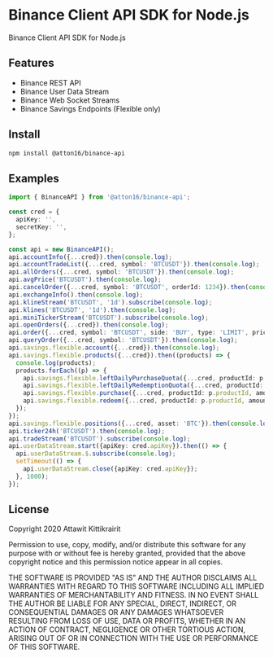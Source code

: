 # Binance Client API SDK for Node.js

Binance Client API SDK for Node.js

## Features

- Binance REST API
- Binance User Data Stream
- Binance Web Socket Streams
- Binance Savings Endpoints (Flexible only)

## Install

```sh
npm install @atton16/binance-api
```

## Examples

```typescript
import { BinanceAPI } from '@atton16/binance-api';

const cred = {
  apiKey: '',
  secretKey: '',
};

const api = new BinanceAPI();
api.accountInfo({...cred}).then(console.log);
api.accountTradeList({...cred, symbol: 'BTCUSDT'}).then(console.log);
api.allOrders({...cred, symbol: 'BTCUSDT'}).then(console.log);
api.avgPrice('BTCUSDT').then(console.log);
api.cancelOrder({...cred, symbol: 'BTCUSDT', orderId: 1234}).then(console.log);
api.exchangeInfo().then(console.log);
api.klineStream('BTCUSDT', '1d').subscribe(console.log);
api.klines('BTCUSDT', '1d').then(console.log);
api.miniTickerStream('BTCUSDT').subscribe(console.log);
api.openOrders({...cred}).then(console.log);
api.order({...cred, symbol: 'BTCUSDT', side: 'BUY', type: 'LIMIT', price: 40000}).then(console.log);
api.queryOrder({...cred, symbol: 'BTCUSDT'}).then(console.log);
api.savings.flexible.account({...cred}).then(console.log);
api.savings.flexible.products({...cred}).then((products) => {
  console.log(products);
  products.forEach((p) => {
    api.savings.flexible.leftDailyPurchaseQuota({...cred, productId: p.productId}).then(console.log);
    api.savings.flexible.leftDailyRedemptionQuota({...cred, productId: p.productId, type: 'FAST'}).then(console.log);
    api.savings.flexible.purchase({...cred, productId: p.productId, amount: 100}).then(console.log);
    api.savings.flexible.redeem({...cred, productId: p.productId, amount: 100, type: 'FAST'}).then(console.log);
  });
});
api.savings.flexible.positions({...cred, asset: 'BTC'}).then(console.log);
api.ticker24h('BTCUSDT').then(console.log);
api.tradeStream('BTCUSDT').subscribe(console.log);
api.userDataStream.start({apiKey: cred.apiKey}).then(() => {
  api.userDataStream.$.subscribe(console.log);
  setTimeout(() => {
    api.userDataStream.close({apiKey: cred.apiKey});
  }, 1000);
});
```

## License

Copyright 2020 Attawit Kittikrairit

Permission to use, copy, modify, and/or distribute this software for any purpose with or without fee is hereby granted, provided that the above copyright notice and this permission notice appear in all copies.

THE SOFTWARE IS PROVIDED "AS IS" AND THE AUTHOR DISCLAIMS ALL WARRANTIES WITH REGARD TO THIS SOFTWARE INCLUDING ALL IMPLIED WARRANTIES OF MERCHANTABILITY AND FITNESS. IN NO EVENT SHALL THE AUTHOR BE LIABLE FOR ANY SPECIAL, DIRECT, INDIRECT, OR CONSEQUENTIAL DAMAGES OR ANY DAMAGES WHATSOEVER RESULTING FROM LOSS OF USE, DATA OR PROFITS, WHETHER IN AN ACTION OF CONTRACT, NEGLIGENCE OR OTHER TORTIOUS ACTION, ARISING OUT OF OR IN CONNECTION WITH THE USE OR PERFORMANCE OF THIS SOFTWARE.

